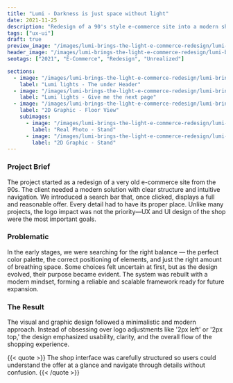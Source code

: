 ```yaml
---
title: "Lumi - Darkness is just space without light"
date: 2021-11-25
description: "Redesign of a 90's style e-commerce site into a modern shop with focus on UX and UI"
tags: ["ux-ui"]
draft: true
preview_image: "/images/lumi-brings-the-light-e-commerce-redesign/lumi-brings-the-light-e-commerce-redesign-7.jpg"
header_image: "/images/lumi-brings-the-light-e-commerce-redesign/lumi-brings-the-light-e-commerce-redesign-1.jpg"
seotags: ["2021", "E-Commerce", "Redesign", "Unrealized"]

sections:
  - image: "/images/lumi-brings-the-light-e-commerce-redesign/lumi-brings-the-light-e-commerce-redesign-1.jpg"
    label: "Lumi lights - The under Header"
  - image: "/images/lumi-brings-the-light-e-commerce-redesign/lumi-brings-the-light-e-commerce-redesign-3.jpg"
    label: "Lumi lights - Give me the next page"
  - image: "/images/lumi-brings-the-light-e-commerce-redesign/lumi-brings-the-light-e-commerce-redesign-4.jpg"
    label: "2D Graphic - Floor View"
    subimages:
      - image: "/images/lumi-brings-the-light-e-commerce-redesign/lumi-brings-the-light-e-commerce-redesign-5.jpg"
        label: "Real Photo - Stand"
      - image: "/images/lumi-brings-the-light-e-commerce-redesign/lumi-brings-the-light-e-commerce-redesign-6.jpg"
        label: "2D Graphic - Stand"
---
```


### Project Brief

The project started as a redesign of a very old e-commerce site from the 90s. The client needed a modern solution with clear structure and intuitive navigation. We introduced a search bar that, once clicked, displays a full and reasonable offer. Every detail had to have its proper place. Unlike many projects, the logo impact was not the priority—UX and UI design of the shop were the most important goals.

### Problematic

In the early stages, we were searching for the right balance — the perfect color palette, the correct positioning of elements, and just the right amount of breathing space. Some choices felt uncertain at first, but as the design evolved, their purpose became evident. The system was rebuilt with a modern mindset, forming a reliable and scalable framework ready for future expansion.

### The Result

The visual and graphic design followed a minimalistic and modern approach. Instead of obsessing over logo adjustments like '2px left' or '2px top,' the design emphasized usability, clarity, and the overall flow of the shopping experience.

{{< quote >}}
The shop interface was carefully structured so users could understand the offer at a glance and navigate through details without confusion.
{{< /quote >}}
